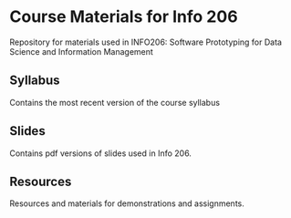 # Course Materials for Info 206

Repository for materials used in INFO206: Software Prototyping for Data Science and Information Management

## Syllabus
Contains the most recent version of the course syllabus

## Slides
Contains pdf versions of slides used in Info 206.

## Resources
Resources and materials for demonstrations and assignments.